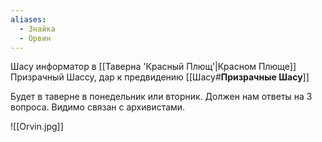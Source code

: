 ```yaml
---
aliases:
  - Знайка
  - Орвин
---
```

Шасу информатор в [[Таверна 'Красный Плющ'|Красном Плюще]]
Призрачный Шассу, дар к предвидению
[[Шасу#**Призрачные Шасу**]]

Будет в таверне в понедельник или вторник. Должен нам ответы на 3 вопроса.
Видимо связан с архивистами.

![[Orvin.jpg]]